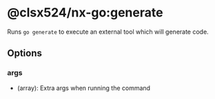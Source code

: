 # @clsx524/nx-go:generate

Runs `go generate` to execute an external tool which will generate code.

## Options

### args

- (array): Extra args when running the command
